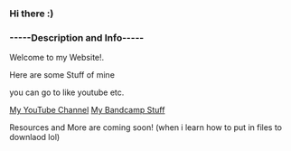### Hi there :)
### -----Description and Info-----
<p> Welcome to my Website!.
<p> Here are some Stuff of mine 
<p> you can go to like youtube etc.
  
 <a href="https://www.youtube.com/channel/UCvCqFqDZF2JZgaxzSXCnqHw">My YouTube Channel</a>
 <a href="https://antarctictrax.bandcamp.com/">My Bandcamp Stuff</a>

<p> Resources and More are coming soon! (when i learn how to put in files to downlaod lol)
